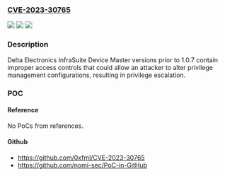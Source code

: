 ### [CVE-2023-30765](https://cve.mitre.org/cgi-bin/cvename.cgi?name=CVE-2023-30765)
![](https://img.shields.io/static/v1?label=Product&message=Infrasuite%20Device%20Master&color=blue)
![](https://img.shields.io/static/v1?label=Version&message=0%3C%20v1.0.7%20&color=brighgreen)
![](https://img.shields.io/static/v1?label=Vulnerability&message=CWE-284%20%E2%80%8BImproper%20Access%20Control&color=brighgreen)

### Description

​Delta Electronics InfraSuite Device Master versions prior to 1.0.7 contain improper access controls that could allow an attacker to alter privilege management configurations, resulting in privilege escalation.

### POC

#### Reference
No PoCs from references.

#### Github
- https://github.com/0xfml/CVE-2023-30765
- https://github.com/nomi-sec/PoC-in-GitHub

